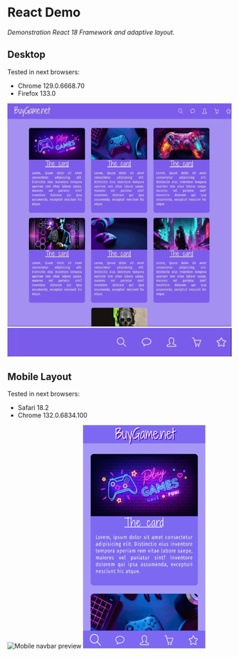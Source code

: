 <h1> React Demo </h1>
<p style="font-style: italic;"> Demonstration React 18 Framework and adaptive layout. </p>

<h2> Desktop </h2>  
Tested in next browsers:
<ul>
  <li>Chrome 129.0.6668.70</li>
  <li>Firefox 133.0 </li>
</ul>
<img src="./media/sidebar_desktop.gif" style="width: 552px; height: 500px;" alt="Sidebar Desktop" >
<img style="width: 552px;" src="./media/navbar_desktop.gif" alt="Navigation bar desktop" >  

<h2> Mobile Layout </h2>
Tested in next browsers:
<ul>
  <li>Safari 18.2</li>
  <li>Chrome 132.0.6834.100</li>
</ul>
<div>
  <img src="./media/navbar_mobile.gif" style="width: 275px; height: 500px" alt="Mobile navbar preview" >
  <img src="./media/sidebar_mobile.gif" style="width: 275px; height: 500px" alt="Mobile sidebar preview" >
</div>
